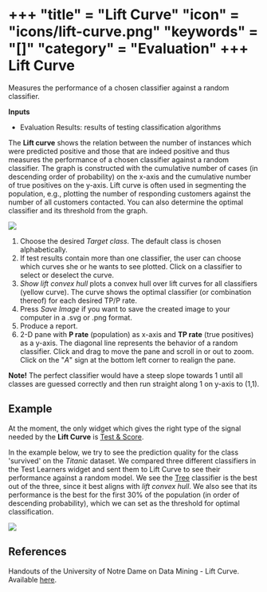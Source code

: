 +++
"title" = "Lift Curve"
"icon" = "icons/lift-curve.png"
"keywords" = "[]"
"category" = "Evaluation"
+++
Lift Curve
==========

Measures the performance of a chosen classifier against a random classifier.

**Inputs**

- Evaluation Results: results of testing classification algorithms

The **Lift curve** shows the relation between the number of instances which were predicted positive and those that are indeed positive and thus measures the performance of a chosen classifier against a random classifier. The graph is constructed with the cumulative number of cases (in descending order of probability) on the x-axis and the cumulative number of true positives on the y-axis. Lift curve is often used in segmenting the population, e.g., plotting the number of responding customers against the number of all customers contacted. You can also determine the optimal classifier and its threshold from the graph.

![](/images/LiftCurve-stamped.png)

1. Choose the desired *Target class*. The default class is chosen alphabetically.
2. If test results contain more than one classifier, the user can choose which curves she or he wants to see plotted. Click on a classifier to select or deselect the curve.
3. *Show lift convex hull* plots a convex hull over lift curves for all classifiers (yellow curve). The curve shows the optimal classifier (or combination thereof) for each desired TP/P rate.
4. Press *Save Image* if you want to save the created image to your computer in a .svg or .png format.
5. Produce a report.
6. 2-D pane with **P rate** (population) as x-axis and **TP rate** (true positives) as a y-axis. The diagonal line represents the behavior of a random classifier. Click and drag to move the pane and scroll in or out to zoom. Click on the "*A*" sign at the bottom left corner to realign the pane.

**Note!** The perfect classifier would have a steep slope towards 1 until all
classes are guessed correctly and then run straight along 1 on y-axis to
(1,1).

Example
-------

At the moment, the only widget which gives the right type of the signal needed by the **Lift Curve** is [Test & Score](../evaluation/testandscore.md).

In the example below, we try to see the prediction quality for the class 'survived' on the *Titanic* dataset. We compared three different classifiers in the Test Learners widget and sent them to Lift Curve to see their performance against a random model. We see the [Tree](../model/tree.md) classifier is the best out of the three, since it best aligns with *lift convex hull*. We also see that its performance is the best for the first 30% of the population (in order of descending probability), which we can set as the threshold for optimal classification.

![](/images/LiftCurve-example.png)

References
----------

Handouts of the University of Notre Dame on Data Mining - Lift Curve. Available [here](https://www3.nd.edu/~busiforc/handouts/DataMining/Lift%20Charts.html).

